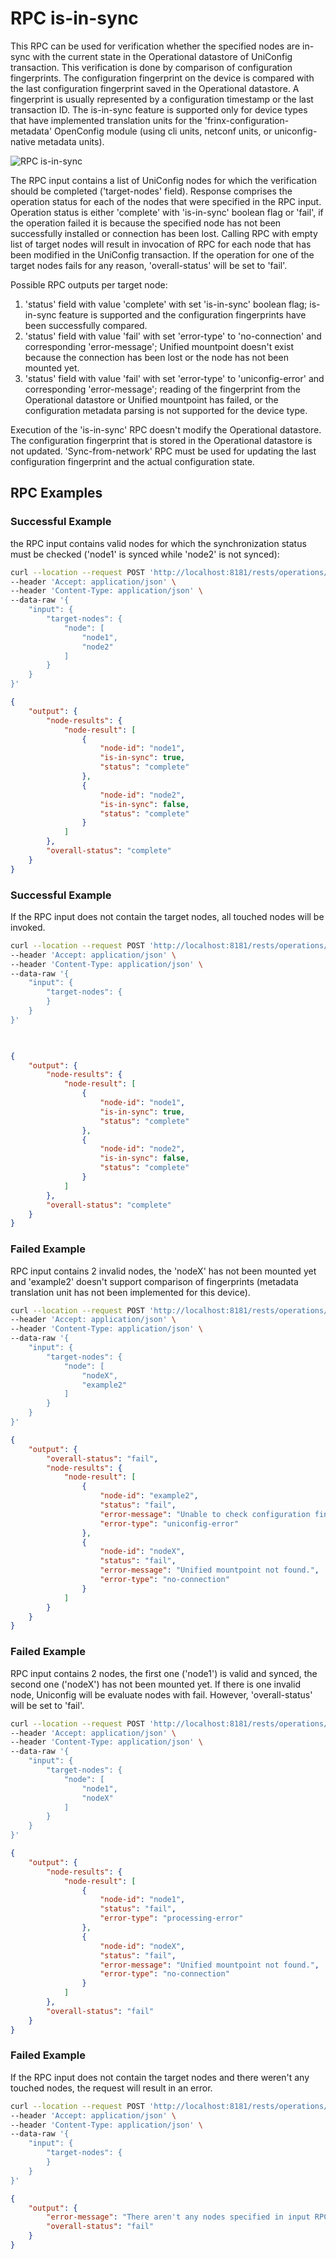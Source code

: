 # RPC is-in-sync

This RPC can be used for verification whether the specified nodes are
in-sync with the current state in the Operational datastore of UniConfig
transaction. This verification is done by comparison of configuration
fingerprints. The configuration fingerprint on the device is compared
with the last configuration fingerprint saved in the Operational
datastore. A fingerprint is usually represented by a configuration
timestamp or the last transaction ID. The is-in-sync feature is
supported only for device types that have implemented translation units
for the 'frinx-configuration-metadata' OpenConfig module (using cli
units, netconf units, or uniconfig-native metadata units).

![RPC is-in-sync](RPC_is-in-sync-RPC_is_in_sync.svg)

The RPC input contains a list of UniConfig nodes for which the
verification should be completed ('target-nodes' field). Response
comprises the operation status for each of the nodes that were specified
in the RPC input. Operation status is either 'complete' with
'is-in-sync' boolean flag or 'fail', if the operation failed it is
because the specified node has not been successfully installed or
connection has been lost. Calling RPC with empty list of target nodes
will result in invocation of RPC for each node that has been modified in
the UniConfig transaction. If the operation for one of the target nodes
fails for any reason, 'overall-status' will be set to 'fail'.

Possible RPC outputs per target node:

1. 'status' field with value 'complete' with set 'is-in-sync' boolean
    flag; is-in-sync feature is supported and the configuration
    fingerprints have been successfully compared.
2. 'status' field with value 'fail' with set 'error-type' to
    'no-connection' and corresponding 'error-message'; Unified
    mountpoint doesn't exist because the connection has been lost or the
    node has not been mounted yet.
3. 'status' field with value 'fail' with set 'error-type' to
    'uniconfig-error' and corresponding 'error-message'; reading of the
    fingerprint from the Operational datastore or Unified mountpoint has
    failed, or the configuration metadata parsing is not supported for
    the device type.

Execution of the 'is-in-sync' RPC doesn't modify the Operational
datastore. The configuration fingerprint that is stored in the
Operational datastore is not updated. 'Sync-from-network' RPC must be
used for updating the last configuration fingerprint and the actual
configuration state.

## RPC Examples

### Successful Example

the RPC input contains valid nodes for which the synchronization status
must be checked ('node1' is synced while 'node2' is not synced):

```bash RPC Request
curl --location --request POST 'http://localhost:8181/rests/operations/uniconfig-manager:is-in-sync' \
--header 'Accept: application/json' \
--header 'Content-Type: application/json' \
--data-raw '{
    "input": {
        "target-nodes": {
            "node": [
                "node1",
                "node2"
            ]
        }
    }
}'
```

```json RPC Response, Status: 200
{
    "output": {
        "node-results": {
            "node-result": [
                {
                    "node-id": "node1",
                    "is-in-sync": true,
                    "status": "complete"
                },
                {
                    "node-id": "node2",
                    "is-in-sync": false,
                    "status": "complete"
                }
            ]
        },
        "overall-status": "complete"
    }
}
```
### Successful Example

If the RPC input does not contain the target nodes, all touched nodes
will be invoked.

```bash RPC Request
curl --location --request POST 'http://localhost:8181/rests/operations/uniconfig-manager:is-in-sync' \
--header 'Accept: application/json' \
--header 'Content-Type: application/json' \
--data-raw '{
    "input": {
        "target-nodes": {
        }
    }
}'
```

```json RPC Response, Status: 200
    

{
    "output": {
        "node-results": {
            "node-result": [
                {
                    "node-id": "node1",
                    "is-in-sync": true,
                    "status": "complete"
                },
                {
                    "node-id": "node2",
                    "is-in-sync": false,
                    "status": "complete"
                }
            ]
        },
        "overall-status": "complete"
    }
}

```

### Failed Example

RPC input contains 2 invalid nodes, the 'nodeX' has not been mounted yet
and 'example2' doesn't support comparison of fingerprints (metadata
translation unit has not been implemented for this device).

```bash RPC Request
curl --location --request POST 'http://localhost:8181/rests/operations/uniconfig-manager:is-in-sync' \
--header 'Accept: application/json' \
--header 'Content-Type: application/json' \
--data-raw '{
    "input": {
        "target-nodes": {
            "node": [
                "nodeX",
                "example2"
            ]
        }
    }
}'
```

```json RPC Response, Status: 200
{
    "output": {
        "overall-status": "fail",
        "node-results": {
            "node-result": [
                {
                    "node-id": "example2",
                    "status": "fail",
                    "error-message": "Unable to check configuration fingerprint - parsing of configuration fingerprint is not implemented for this device type.",
                    "error-type": "uniconfig-error"
                },
                {
                    "node-id": "nodeX",
                    "status": "fail",
                    "error-message": "Unified mountpoint not found.",
                    "error-type": "no-connection"
                }
            ]
        }
    }
}
```

### Failed Example

RPC input contains 2 nodes, the first one ('node1') is valid and synced, the second one ('nodeX') has not been mounted yet. If there is one invalid node, Uniconfig will be evaluate nodes with fail. However, 'overall-status' will be set to 'fail'.

```bash RPC Request
curl --location --request POST 'http://localhost:8181/rests/operations/uniconfig-manager:is-in-sync' \
--header 'Accept: application/json' \
--header 'Content-Type: application/json' \
--data-raw '{
    "input": {
        "target-nodes": {
            "node": [
                "node1",
                "nodeX"
            ]
        }
    }
}'
```

```json RPC Response, Status: 200
{
    "output": {
        "node-results": {
            "node-result": [
                {
                    "node-id": "node1",
                    "status": "fail",
                    "error-type": "processing-error"
                },
                {
                    "node-id": "nodeX",
                    "status": "fail",
                    "error-message": "Unified mountpoint not found.",
                    "error-type": "no-connection"
                }
            ]
        },
        "overall-status": "fail"
    }
}
```

### Failed Example

If the RPC input does not contain the target nodes and there weren't any
touched nodes, the request will result in an error.

```bash RPC Request
curl --location --request POST 'http://localhost:8181/rests/operations/uniconfig-manager:is-in-sync' \
--header 'Accept: application/json' \
--header 'Content-Type: application/json' \
--data-raw '{
    "input": {
        "target-nodes": {
        }
    }
}'
```

```json RPC Response, Status: 200
{
    "output": {
        "error-message": "There aren't any nodes specified in input RPC and there aren't any touched nodes.",
        "overall-status": "fail"
    }
}
```
